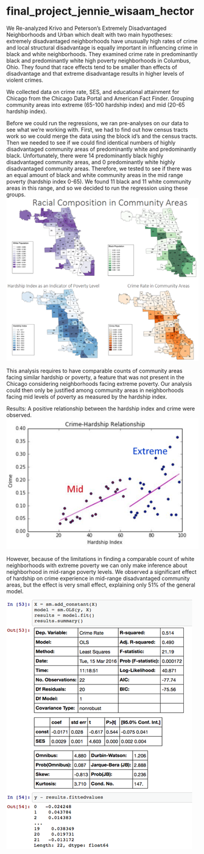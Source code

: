 # final_project_jennie_wisaam_hector

We Re-analyzed Krivo and Peterson’s Extremely Disadvantaged Neighborhoods and Urban which dealt with two main hypotheses: extremely disadvantaged neighborhoods have unusually high rates of crime and local structural disadvantage is equally important in influencing crime in black and white neighborhoods. They examined crime rate in predominantly black and predominantly white high poverty neighborhoods in Columbus, Ohio. They found that race effects tend to be smaller than effects of disadvantage and that extreme disadvantage results in higher levels of violent crimes.

We collected data on crime rate, SES, and educational attainment for Chicago from the Chicago Data Portal and American Fact Finder. Grouping community areas into extreme (65-100 hardship index) and mid (20-65 hardship index). 

Before we could run the regressions, we ran pre-analyses on our data to see what we’re working with. First, we had to find out how census tracts work so we could merge the data using the block id’s and the census tracts. Then we needed to see if we could find identical numbers of highly disadvantaged community areas of predominantly white and predominantly black. Unfortunately, there were 14 predominantly black highly disadvantaged community areas, and 0 predominantly white highly disadvantaged community areas. Therefore, we tested to see if there was an equal amount of black and white community areas in the mid range poverty (hardship index 0-65). We found 11 black and 11 white community areas in this range, and so we decided to run the regression using these groups.
![alt tag](https://raw.githubusercontent.com/JennieQu/final_project_jennie_wisaam_hector/master/maps.png)

This analysis requires to have comparable counts of community areas facing similar hardship or poverty, a feature that was not present in the Chicago considering neighborhoods facing extreme poverty. Our analysis could then only be justified among community areas in neighborhoods facing mid levels of poverty as measured by the hardship index. 

Results:
A positive relationship between the hardship index and crime were observed.
![alt tag](https://raw.githubusercontent.com/JennieQu/final_project_jennie_wisaam_hector/master/crime_hardship_graph.png)

However, because of the limitations in finding a comparable count of white neighborhoods with extreme poverty we can only make inference about neighborhood in mid-range poverty levels. We observed a significant effect of hardship on crime experience in mid-range disadvantaged community areas, but the effect is very small effect, explaining only 51% of the general model. 

![alt tag](https://raw.githubusercontent.com/JennieQu/final_project_jennie_wisaam_hector/master/OLS_Mid_range_crime_and%3Dhardship.png)
